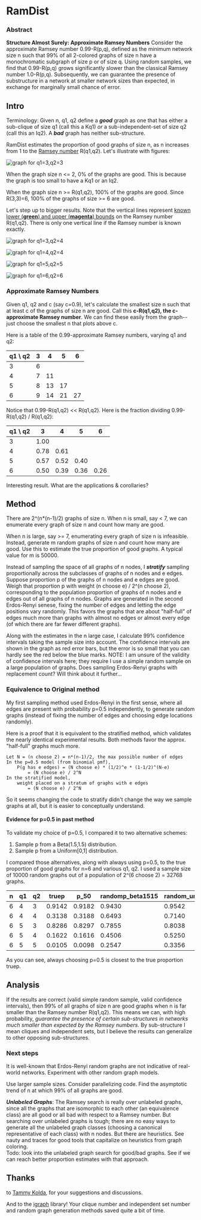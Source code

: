 # RamDist

### Abstract
**Structure Almost Surely: Approximate Ramsey Numbers**
Consider the approximate Ramsey number 0.99-R(p,q), defined as the minimum network size n such that 99% of all 2-colored graphs of size n have a monochromatic subgraph of size p or of size q.  Using random samples, we find that 0.99-R(p,q) grows significantly slower than the classical Ramsey number 1.0-R(p,q).  Subsequently, we can guarantee the presence of substructure in a network at smaller network sizes than expected, in exchange for marginally small chance of error.

## Intro
Terminology: Given n, q1, q2 
define a ***good*** graph as one that has either a sub-clique of size q1 (call this a Kq1) *or* a sub-independent-set of size q2 (call this an Iq2).  A ***bad*** graph has neither sub-structure.

RamDist estimates the proportion of good graphs of size n, as n increases from 1 to the [Ramsey number](https://en.wikipedia.org/wiki/Ramsey's_theorem#Ramsey_numbers) R(q1,q2). Let's illustrate with figures:

![graph for q1=3,q2=3](results/pic_R33_m50000.png)

When the graph size n <= 2, 0% of the graphs are good. This is because the graph is too small to have a Kq1 or an Iq2.

When the graph size n >= R(q1,q2), 100% of the graphs are good.  Since R(3,3)=6, 100% of the graphs of size >= 6 are good.

Let's step up to bigger results. Note that the vertical lines represent [known lower (**green**) and upper (**magenta**) bounds](https://en.wikipedia.org/w/index.php?title=Ramsey%27s_theorem&oldid=585236006#Ramsey_numbers) on the Ramsey number R(q1,q2).  There is only one vertical line if the Ramsey number is known exactly.

![graph for q1=3,q2=4](results/pic_R43_m50000.png)  

![graph for q1=4,q2=4](results/pic_R44_m50000.png)  

![graph for q1=5,q2=5](results/pic_R55_m50000.png)

![graph for q1=6,q2=6](results/pic_R66_m50000.png)

### Approximate Ramsey Numbers
Given q1, q2 and c (say c=0.9), let's calculate the smallest size n such that at least c of the graphs of size n are good. Call this **c-R(q1,q2), the c-approximate Ramsey number**. We can find these easily from the graph-- just choose the smallest n that plots above c.

Here is a table of the 0.99-approximate Ramsey numbers, varying q1 and q2:

| q1 \ q2 | 3 | 4  | 5  | 6  |
|---------|---|----|----|----|
| 3       | 6 |    |    |    |
| 4       | 7 | 11 |    |    |
| 5       | 8 | 13 | 17 |    |
| 6       | 9 | 14 | 21 | 27 |

Notice that 0.99-R(q1,q2) << R(q1,q2).  Here is the fraction dividing 0.99-R(q1,q2) / R(q1,q2):

| q1 \ q2 | 3    | 4    | 5    | 6    |
|---------|------|------|------|------|
| 3       | 1.00 |      |      |      |
| 4       | 0.78 | 0.61 |      |      |
| 5       | 0.57 | 0.52 | 0.40 |      |
| 6       | 0.50 | 0.39 | 0.36 | 0.26 |

Interesting result. What are the applications & corollaries?

## Method
There are 2^(n*(n-1)/2) graphs of size n.  When n is small, say < 7, we can enumerate every graph of size n and count how many are good.

When n is large, say >= 7, enumerating every graph of size n is infeasible.  Instead, generate m random graphs of size n and count how many are good.  Use this to estimate the true proportion of good graphs. A typical value for m is 50000.

Instead of sampling the space of all graphs of n nodes, I ***stratify*** sampling proportionally across the subclasses of graphs of n nodes and e edges.  Suppose proportion p of the graphs of n nodes and e edges are good. Weigh that proportion p with weight (n choose e) / 2^(n choose 2), corresponding to the population proportion of graphs of n nodes and e edges out of all graphs of n nodes.  Graphs are generated in the second Erdos-Renyi senese, fixing the number of edges and letting the edge positions vary randomly.  This favors the graphs that are about "half-full" of edges much more than graphs with almost no edges or almost every edge (of which there are far fewer different graphs). 

Along with the estimates in the n large case, I calculate 99% confidence intervals taking the sample size into account.  The confidence intervals are shown in the graph as red error bars, but the error is so small that you can hardly see the red below the blue marks.  NOTE: I am unsure of the validity of confidence intervals here; they require I use a simple random sample on a large population of graphs. Does sampling Erdos-Renyi graphs with replacement count? Will think about it further...

### Equivalence to Original method
My first sampling method used Erdos-Renyi in the first sense, where all edges are present with probability p=0.5 independently, to generate random graphs (instead of fixing the number of edges and choosing edge locations randomly).  

Here is a proof that it is equivalent to the stratified method, which validates the nearly identical experimental results.  Both methods favor the approx. "half-full" graphs much more.  

	Let N = (n choose 2) = n*(n-1)/2, the max possible number of edges
	In the p=0.5 model (from binomial pmf), 
		P(g has e edges) = (N choose e) * (1/2)^e * (1-1/2)^(N-e)
			= (N choose e) / 2^N
	In the stratified model,
		weight placed on a stratum of graphs with e edges
			= (N choose e) / 2^N

So it seems changing the code to stratify didn't change the way we sample graphs at all, but it is easier to conceptually understand. 

#### Evidence for p=0.5 in past method
To validate my choice of p=0.5, I compared it to two alternative schemes:

1. Sample p from a Beta(1.5,1.5) distribution.
2. Sample p from a Uniform[0,1] distribution.

I compared those alternatives, along with always using p=0.5, to the true proportion of good graphs for n=6 and various q1, q2.  I used a sample size of 10000 random graphs out of a population of 2^(6 choose 2) = 32768 graphs.

| n | q1 | q2 | truep  | p_50   | randomp_beta1515 | random_uniform |
|---|----|----|--------|--------|------------------|----------------|
| 6 | 4  | 3  | 0.9142 | 0.9182 | 0.9430           | 0.9542         |
| 6 | 4  | 4  | 0.3138 | 0.3188 | 0.6493           | 0.7140         |
| 6 | 5  | 3  | 0.8286 | 0.8297 | 0.7855           | 0.8038         |
| 6 | 5  | 4  | 0.1622 | 0.1616 | 0.4506           | 0.5250         |
| 6 | 5  | 5  | 0.0105 | 0.0098 | 0.2547           | 0.3356         |

As you can see, always choosing p=0.5 is closest to the true proportion truep.   

## Analysis
If the results are correct (valid simple random sample, valid confidence intervals), then 99% of all graphs of size n are good graphs when n is far smaller than the Ramsey number R(q1,q2).  This means we can, with high probability, *guarantee the presence of certain sub-structures in networks much smaller than expected by the Ramsey numbers*.  By sub-structure I mean cliques and independent sets, but I believe the results can generalize to other opposing sub-structures.

### Next steps
It is well-known that Erdos-Renyi random graphs are not indicative of real-world networks.  Experiment with other random graph models.  

Use larger sample sizes.  Consider parallelizing code.  Find the asymptotic trend of n at which 99% of all graphs are good.

***Unlabeled Graphs***: The Ramsey search is really over unlabeled graphs, since all the graphs that are isomorphic to each other (an equivalence class) are all good or all bad with respect to a Ramsey number.  But searching over unlabeled graphs is tough; there are no easy ways to generate all the unlabeled graph classes (choosing a canonical representative of each class) with n nodes. But there are heuristics.  See nauty and traces for good tools that capitalize on heuristics from graph coloring.  
Todo: look into the unlabeled graph search for good/bad graphs. See if we can reach better proportion estimates with that approach. 

## Thanks
to [Tammy Kolda](http://www.sandia.gov/~tgkolda/), for your suggestions and discussions.

And to the [igraph](http://igraph.sourceforge.net/index.html) library! Your clique number and independent set number and random graph generation methods saved quite a bit of time.


